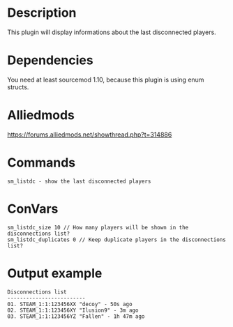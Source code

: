 # Description
This plugin will display informations about the last disconnected players.

# Dependencies
You need at least sourcemod 1.10, because this plugin is using enum structs.

# Alliedmods
https://forums.alliedmods.net/showthread.php?t=314886

# Commands
```
sm_listdc - show the last disconnected players
```

# ConVars
```
sm_listdc_size 10 // How many players will be shown in the disconnections list?
sm_listdc_duplicates 0 // Keep duplicate players in the disconnections list?
```

# Output example
```
Disconnections list
-------------------------
01. STEAM_1:1:123456XX "decoy" - 50s ago
02. STEAM_1:1:123456XY "Ilusion9" - 3m ago
03. STEAM_1:1:123456YZ "Fallen" - 1h 47m ago
```
